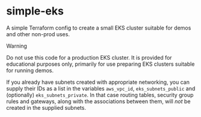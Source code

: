 # simple-eks
A simple Terraform config to create a small EKS cluster suitable for demos and other non-prod uses.

> [!WARNING]
> Do not use this code for a production EKS cluster.  It is provided for educational purposes only, primarily for use preparing EKS clusters suitable for running demos.

If you already have subnets created with appropriate networking, you can supply their IDs as a list in the variables `aws_vpc_id`, `eks_subnets_public` and (optionally) `eks_subnets_private`.  In that case routing tables, security group rules and gateways, along with the associations between them, will *not* be created in the supplied subnets.